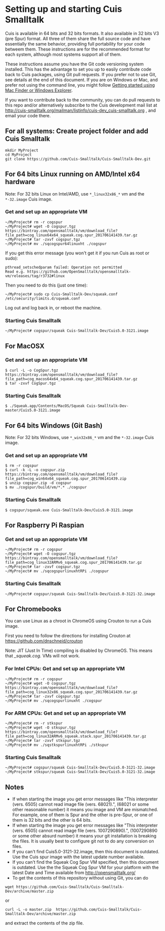 # Setting up and starting Cuis Smalltalk #

Cuis is available in 64 bits and 32 bits formats. It also available in 32 bits V3 (pre Spur) format. All three of them share the full source code and have essentially the same behavior, providing full portability for your code betweem them. These instructions are for the recommended format for each system, although most systems support all of them.

These instructions assume you have the Git code versioning system installed. This has the advantage to set you up to easily contribute code back to Cuis packages, using Git pull requests. If you prefer not to use Git, see details at the end of this document. If you are on Windows or Mac, and prefer not using the command line, you might follow [Getting started using Mac Finder or Windows Explorer](GettingStarted-NoCommandLine.md).

If you want to contribute back to the community, you can do pull requests to this repo and/or alternatively subscribe to the Cuis development mail list at http://cuis-smalltalk.org/mailman/listinfo/cuis-dev_cuis-smalltalk.org , and email your code there.

## For all systems: Create project folder and add Cuis Smalltalk ##
```
mkdir MyProject
cd MyProject
git clone https://github.com/Cuis-Smalltalk/Cuis-Smalltalk-Dev.git
```

## For 64 bits Linux running on AMD/Intel x64 hardware ##

Note: For 32 bits Linux on Intel/AMD, use ```*_linux32x86_*``` vm and the ```*-32.image``` Cuis image.

### Get and set up an appropriate VM ###
```
~/MyProject# rm -r cogspur
~/MyProject# wget -O cogspur.tgz https://bintray.com/opensmalltalk/vm/download_file?file_path=cog_linux64x64_squeak.cog.spur_201706141439.tar.gz
~/MyProject# tar -zxvf cogspur.tgz
~/MyProject# mv ./sqcogspur64linuxht ./cogspur
```
If you get this error message (you won't get it if you run Cuis as root or sudo):
```
pthread_setschedparam failed: Operation not permitted
Read e.g. https://github.com/OpenSmalltalk/opensmalltalk-vm/releases/tag/r3732#linux
```
Then you need to do this (just one time):
```
~/MyProject# sudo cp Cuis-Smalltalk-Dev/squeak.conf /etc/security/limits.d/squeak.conf
```
Log out and log back in, or reboot the machine.

### Starting Cuis Smalltalk ###
```
~/MyProject# cogspur/squeak Cuis-Smalltalk-Dev/Cuis5.0-3121.image
```

## For MacOSX ##

### Get and set up an appropriate VM ###
```
$ curl -L -o CogSpur.tgz https://bintray.com/opensmalltalk/vm/download_file?file_path=cog_macos64x64_squeak.cog.spur_201706141439.tar.gz
$ tar -zxvf CogSpur.tgz
```

### Starting Cuis Smalltalk ###

```
$ ./Squeak.app/Contents/MacOS/Squeak Cuis-Smalltalk-Dev-master/Cuis5.0-3121.image
```

## For 64 bits Windows (Git Bash) ##

Note: For 32 bits Windows, use ```*_win32x86_*``` vm and the ```*-32.image``` Cuis image.

### Get and set up an appropriate VM ###
```
$ rm -r cogspur
$ curl -k -L -o cogspur.zip https://bintray.com/opensmalltalk/vm/download_file?file_path=cog_win64x64_squeak.cog.spur_201706141439.zip
$ unzip cogspur.zip -d cogspur
$ mv ./cogspur/build/vm/*.* ./cogspur
```

### Starting Cuis Smalltalk ###
```
$ cogspur/squeak.exe Cuis-Smalltalk-Dev/Cuis5.0-3121.image
```

## For Raspberry Pi Raspian ##

### Get and set up an appropriate VM ###
```
~/MyProject# rm -r cogspur
~/MyProject# wget -O cogspur.tgz https://bintray.com/opensmalltalk/vm/download_file?file_path=cog_linux32ARMv6_squeak.cog.spur_201706141439.tar.gz
~/MyProject# tar -zxvf cogspur.tgz
~/MyProject# mv ./sqcogspurlinuxhtRPi ./cogspur
```

### Starting Cuis Smalltalk ###
```
~/MyProject# cogspur/squeak Cuis-Smalltalk-Dev/Cuis5.0-3121-32.image
```

## For Chromebooks ##

You can use Linux as a chroot in ChromeOS using Crouton to run a Cuis image.

First you need to follow the directions for installing Crouton at
	https://github.com/dnschneid/crouton

Note: JIT (Just In Time) compiling is disabled by ChromeOS. This means that *_squeak.cog.* VMs will not work.

### For Intel CPUs: Get and set up an appropriate VM ###
```
~/MyProject# rm -r cogspur
~/MyProject# wget -O cogspur.tgz https://bintray.com/opensmalltalk/vm/download_file?file_path=cog_linux32x86_squeak.cog.spur_201706141439.tar.gz
~/MyProject# tar -zxvf cogspur.tgz
~/MyProject# mv ./sqcogspurlinuxht ./cogspur
```
### For ARM CPUs: Get and set up an appropriate VM ###
```
~/MyProject# rm -r stkspur
~/MyProject# wget -O stkspur.tgz https://bintray.com/opensmalltalk/vm/download_file?file_path=cog_linux32ARMv6_squeak.stack.spur_201706141439.tar.gz
~/MyProject# tar -zxvf stkspur.tgz
~/MyProject# mv ./sqstkspurlinuxhtRPi ./stkspur
```

### Starting Cuis Smalltalk ###
```
~/MyProject# cogspur/squeak Cuis-Smalltalk-Dev/Cuis5.0-3121-32.image
~/MyProject# stkspur/squeak Cuis-Smalltalk-Dev/Cuis5.0-3121-32.image
```

## Notes ##
* If when starting the image you get error messages like "This interpreter (vers. 6505) cannot read image file (vers. 68021).", (68021 or some other reasonable number) it means you image and VM are mismatched. For example, one of them is Spur and the other is pre-Spur, or one of them is 32 bits and the other is 64 bits.
* If when starting the image you get error messages like "This interpreter (vers. 6505) cannot read image file (vers. 1007290890).", (1007290890 or some other absurd number) it means your git installation is breaking the files. It is usually best to configure git not to do any conversion on files.
* If you can't find Cuis5.0-3121-32.image, then this document is outdated. Use the Cuis spur image with the latest update number available.
* If you can't find the Squeak Cog Spur VM specified, then this document is outdated. Use the the Squeak Cog Spur VM for your platform with the latest Date and Time available from http://opensmalltalk.org/
* To get the contents of this repository without using Git, you can do
```
wget https://github.com/Cuis-Smalltalk/Cuis-Smalltalk-Dev/archive/master.zip
```
or
```
curl -L -o master.zip  https://github.com/Cuis-Smalltalk/Cuis-Smalltalk-Dev/archive/master.zip
```
and extract the contents of the zip file.